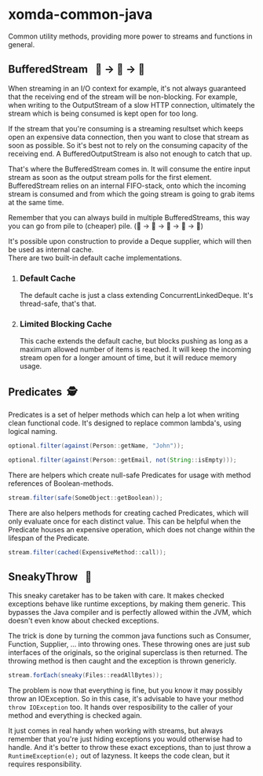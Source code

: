 # xomda-common-java

Common utility methods, providing more power to streams and functions in general.

## BufferedStream &nbsp;&nbsp;💨 → 🥞 → 🐌

When streaming in an I/O context for example, it's not always guaranteed that the receiving end of the stream will be non-blocking.
For example, when writing to the OutputStream of a slow HTTP connection, ultimately the stream which is being consumed is kept open for too
long.

If the stream that you're consuming is a streaming resultset which keeps open an expensive data connection, then you want to close that stream as soon as possible. So it's best not to rely on the consuming capacity of the receiving end. A BufferedOutputStream is also not enough to catch that up.

That's where the BufferedStream comes in. It will consume the entire input stream as soon as the output stream polls for the first element.
BufferedStream relies on an internal FIFO-stack, onto which the incoming stream is consumed and from which the going stream is going to grab items at the same time.

Remember that you can always build in multiple BufferedStreams, this way you can go from pile to (cheaper) pile. (💨 → 🍔 → 🥪 → 🥓 → 🐌)

It's possible upon construction to provide a Deque supplier, which will then be used as internal cache.  
There are two built-in default cache implementations.

1. ### Default Cache
   The default cache is just a class extending ConcurrentLinkedDeque. It's thread-safe, that's that.

2. ### Limited Blocking Cache
   This cache extends the default cache, but blocks pushing as long as a maximum allowed number of items is reached.
   It will keep the incoming stream open for a longer amount of time, but it will reduce memory usage.

## Predicates &nbsp;🕵

Predicates is a set of helper methods which can help a lot when writing clean functional code.
It's designed to replace common lambda's, using logical naming.

```java
optional.filter(against(Person::getName, "John"));
```

```java
optional.filter(against(Person::getEmail, not(String::isEmpty)));
```

There are helpers which create null-safe Predicates for usage with method references of Boolean-methods.

```java
stream.filter(safe(SomeObject::getBoolean));
```

There are also helpers methods for creating cached Predicates, which will only evaluate once for each distinct value.
This can be helpful when the Predicate houses an expensive operation, which does not change within the lifespan of the Predicate.

```java
stream.filter(cached(ExpensiveMethod::call));
```

## SneakyThrow &nbsp;&nbsp;🥷

This sneaky caretaker has to be taken with care. It makes checked exceptions behave like runtime exceptions, by making them generic. This bypasses the Java compiler and is perfectly allowed within the JVM, which doesn't even know about checked exceptions.

The trick is done by turning the common java functions such as Consumer, Function, Supplier, ... into throwing ones. These throwing ones are just sub interfaces of the originals, so the original superclass is then returned. The throwing method is then caught and the exception is thrown genericly.

```java
stream.forEach(sneaky(Files::readAllBytes));
```

The problem is now that everything is fine, but you know it may possibly throw an IOException. So in this case, it's advisable to have your method `throw IOException` too. It hands over resposibility to the caller of your method and everything is checked again.

It just comes in real handy when working with streams, but always remember that you're just hiding exceptions you would otherwise had to handle. And it's better to throw these exact exceptions, than to just throw a `RuntimeException(e);` out of lazyness. It keeps the code clean, but it requires responsibility.
